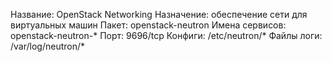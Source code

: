 Название: OpenStack Networking 
Назначение: обеспечение сети для виртуальных машин 
Пакет: openstack-neutron 
Имена сервисов: openstack-neutron-* 
Порт: 9696/tcp 
Конфиги: /etc/neutron/* 
Файлы логи: /var/log/neutron/*